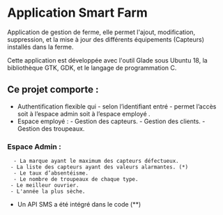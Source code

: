 # Application Smart Farm
Application de gestion de ferme, elle permet l'ajout, modification, suppression, et la mise à jour des différents équipements (Capteurs) installés dans la ferme.

Cette application est développée avec l'outil Glade sous Ubuntu 18, la bibliothèque GTK, GDK, et le langage de programmation C. 

## Ce projet comporte :
* Authentification flexible qui - selon l’identifiant entré -  permet l’accès soit à l’espace admin soit à l’espace employé .
* Espace employé : 
        - Gestion des capteurs. 
        - Gestion des clients.
        - Gestion des troupeaux.

### Espace Admin :
	  - La marque ayant le maximum des capteurs défectueux.
 	 - La liste des capteurs ayant des valeurs alarmantes. (*) 
	  - Le taux d’absentéisme.
	  - Le nombre de troupeaux de chaque type.
 	 - Le meilleur ouvrier.
 	 - L'année la plus sèche.

  - Un API SMS a été intégré dans le code (**)



